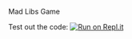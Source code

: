 Mad Libs Game

Test out the code: [![Run on Repl.it](https://repl.it/badge/github/vikrameast/mad-libs-game)](https://replit.com/join/pwkxdukfsg-vikrameast)


